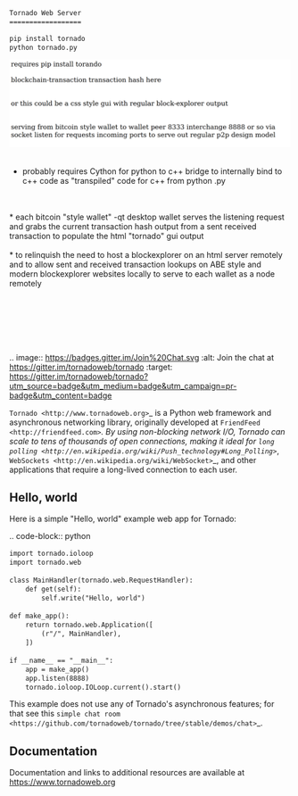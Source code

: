 	Tornado Web Server
	==================

```
pip install tornado
python tornado.py
```

![s1](https://raw.githubusercontent.com/c4pt000/tornado/master/p2p-html-server.png)
<br>
<br>
* probably requires Cython for python to c++ bridge to internally bind to c++ code as "transpiled" code for c++ from python .py
<br>
<br>
* each bitcoin "style wallet" -qt desktop wallet serves the listening request and grabs the current transaction hash output from a sent received transaction to populate the html "tornado" gui output
<br>
<br>
* to relinquish the need to host a blockexplorer on an html server remotely and to allow sent and received transaction lookups on ABE style and modern blockexplorer websites locally to serve to each wallet as a node remotely
<br>
<br>
<br>
<br>
<br>
<br>
<br>

.. image:: https://badges.gitter.im/Join%20Chat.svg
   :alt: Join the chat at https://gitter.im/tornadoweb/tornado
   :target: https://gitter.im/tornadoweb/tornado?utm_source=badge&utm_medium=badge&utm_campaign=pr-badge&utm_content=badge

`Tornado <http://www.tornadoweb.org>`_ is a Python web framework and
asynchronous networking library, originally developed at `FriendFeed
<http://friendfeed.com>`_.  By using non-blocking network I/O, Tornado
can scale to tens of thousands of open connections, making it ideal for
`long polling <http://en.wikipedia.org/wiki/Push_technology#Long_Polling>`_,
`WebSockets <http://en.wikipedia.org/wiki/WebSocket>`_, and other
applications that require a long-lived connection to each user.

Hello, world
------------

Here is a simple "Hello, world" example web app for Tornado:

.. code-block:: python

    import tornado.ioloop
    import tornado.web

    class MainHandler(tornado.web.RequestHandler):
        def get(self):
            self.write("Hello, world")

    def make_app():
        return tornado.web.Application([
            (r"/", MainHandler),
        ])

    if __name__ == "__main__":
        app = make_app()
        app.listen(8888)
        tornado.ioloop.IOLoop.current().start()

This example does not use any of Tornado's asynchronous features; for
that see this `simple chat room
<https://github.com/tornadoweb/tornado/tree/stable/demos/chat>`_.

Documentation
-------------

Documentation and links to additional resources are available at
https://www.tornadoweb.org
